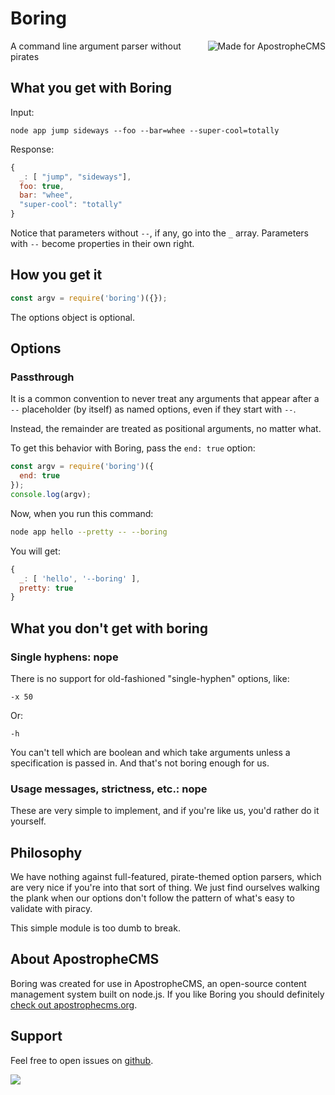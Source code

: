 # Boring

<a href="https://apostrophecms.com/"><img src="https://raw.github.com/apostrophecms/boring/master/logos/logo-box-madefor.png" align="right" alt="Made for ApostropheCMS"/></a>

A command line argument parser without pirates

## What you get with Boring

Input:

```
node app jump sideways --foo --bar=whee --super-cool=totally
```

Response:

```javascript
{
  _: [ "jump", "sideways"],
  foo: true,
  bar: "whee",
  "super-cool": "totally"
}
```

Notice that parameters without `--`, if any, go into the `_` array. Parameters with `--` become properties in their own right.

## How you get it

```javascript
const argv = require('boring')({});
```

The options object is optional.

## Options

### Passthrough

It is a common convention to never treat any arguments that appear after a `--` placeholder (by itself) as named options, even if they start with `--`.

Instead, the remainder are treated as positional arguments, no matter what.

To get this behavior with Boring, pass the `end: true` option:

```javascript
const argv = require('boring')({
  end: true
});
console.log(argv);
```

Now, when you run this command:

```bash
node app hello --pretty -- --boring
```

You will get:

```javascript
{
  _: [ 'hello', '--boring' ],
  pretty: true
}
```

## What you don't get with boring

### Single hyphens: nope

There is no support for old-fashioned "single-hyphen" options, like:

```
-x 50
```

Or:

```
-h
```

You can't tell which are boolean and which take arguments unless a specification is passed in. And that's not boring enough for us.

### Usage messages, strictness, etc.: nope

These are very simple to implement, and if you're like us, you'd rather do it yourself.

## Philosophy

We have nothing against full-featured, pirate-themed option parsers, which are very nice if you're into that sort of thing. We just find ourselves walking the plank when our options don't follow the pattern of what's easy to validate with piracy.

This simple module is too dumb to break.

## About ApostropheCMS

Boring was created for use in ApostropheCMS, an open-source content management system built on node.js. If you like Boring you should definitely [check out apostrophecms.org](http://apostrophecms.org).

## Support

Feel free to open issues on [github](http://github.com/apostrophecms/boring).

<a href="http://apostrophecms.com/"><img src="https://raw.github.com/apostrophecms/boring/master/logos/logo-box-builtby.png" /></a>
